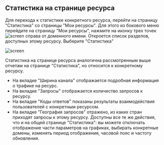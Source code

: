 ## **Статистика на странице ресурса**
Для перехода к статистике конкретного ресурса, перейти на страницу "Статистика" со страницы "Мои ресурсы". Для этого из бокового меню перейдите на страницу "Мои ресурсы", нажмите на иконку трех точек ![screen]() справа от доменного имени. Откроется список разделов, доступных этому ресурсу. Выберите "Статистика"

![screen]()

Статистика на странице ресурса аналогична рассмотренным выше отчетам на странице "Статистика", но относится к конкретному ресурсу.

- На вкладке "Ширина канала" отображается подробная информация о трафике на ресурс.
- На вкладке "Запросы" отображается количество запросов к ресурсу.
- На вкладке "Коды ответов" показаны результаты взаимодействия пользователей с конкретным ресурсом.
- На вкладке "География запросов" отражено, из каких стран приходят запросы к  этому ресурсу.
Доступны все те же действия, что и на общей странице "Статистика": вы можете отключать отображение части параметров на графиках, выбирать конкретные домены, изменять период отображения, часовой пояс и частоту обновления.